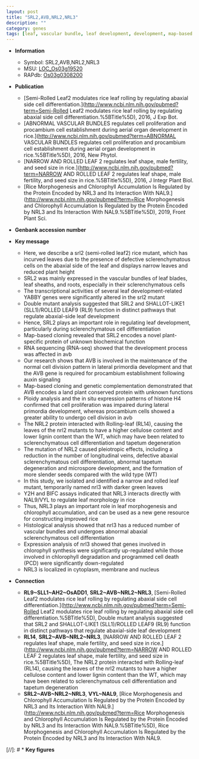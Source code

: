 ```yaml
---
layout: post
title: "SRL2,AVB,NRL2,NRL3"
description: ""
category: genes
tags: [leaf, vascular bundle, leaf development, development, map-based cloning, height, plant height, cell division, auxin, cell proliferation, cellulose, tapetum, microspore, lignin, cell death, nucleus]
---
```


* **Information**  
    + Symbol: SRL2,AVB,NRL2,NRL3  
    + MSU: [LOC_Os03g19520](http://rice.uga.edu/cgi-bin/ORF_infopage.cgi?orf=LOC_Os03g19520)  
    + RAPdb: [Os03g0308200](http://rapdb.dna.affrc.go.jp/viewer/gbrowse_details/irgsp1?name=Os03g0308200)  

* **Publication**  
    + [Semi-Rolled Leaf2 modulates rice leaf rolling by regulating abaxial side cell differentiation.](http://www.ncbi.nlm.nih.gov/pubmed?term=Semi-Rolled Leaf2 modulates rice leaf rolling by regulating abaxial side cell differentiation.%5BTitle%5D), 2016, J Exp Bot.
    + [ABNORMAL VASCULAR BUNDLES regulates cell proliferation and procambium cell establishment during aerial organ development in rice.](http://www.ncbi.nlm.nih.gov/pubmed?term=ABNORMAL VASCULAR BUNDLES regulates cell proliferation and procambium cell establishment during aerial organ development in rice.%5BTitle%5D), 2016, New Phytol.
    + [NARROW AND ROLLED LEAF 2 regulates leaf shape, male fertility, and seed size in rice.](http://www.ncbi.nlm.nih.gov/pubmed?term=NARROW AND ROLLED LEAF 2 regulates leaf shape, male fertility, and seed size in rice.%5BTitle%5D), 2016, J Integr Plant Biol.
    + [Rice Morphogenesis and Chlorophyll Accumulation Is Regulated by the Protein Encoded by NRL3 and Its Interaction With NAL9.](http://www.ncbi.nlm.nih.gov/pubmed?term=Rice Morphogenesis and Chlorophyll Accumulation Is Regulated by the Protein Encoded by NRL3 and Its Interaction With NAL9.%5BTitle%5D), 2019, Front Plant Sci.

* **Genbank accession number**  

* **Key message**  
    + Here, we describe a srl2 (semi-rolled leaf2) rice mutant, which has incurved leaves due to the presence of defective sclerenchymatous cells on the abaxial side of the leaf and displays narrow leaves and reduced plant height
    + SRL2 was mainly expressed in the vascular bundles of leaf blades, leaf sheaths, and roots, especially in their sclerenchymatous cells
    + The transcriptional activities of several leaf development-related YABBY genes were significantly altered in the srl2 mutant
    + Double mutant analysis suggested that SRL2 and SHALLOT-LIKE1 (SLL1)/ROLLED LEAF9 (RL9) function in distinct pathways that regulate abaxial-side leaf development
    + Hence, SRL2 plays an important role in regulating leaf development, particularly during sclerenchymatous cell differentiation
    + Map-based cloning revealed that SRL2 encodes a novel plant-specific protein of unknown biochemical function
    + RNA sequencing (RNA-seq) showed that the development process was affected in avb
    + Our research shows that AVB is involved in the maintenance of the normal cell division pattern in lateral primordia development and that the AVB gene is required for procambium establishment following auxin signaling
    + Map-based cloning and genetic complementation demonstrated that AVB encodes a land plant conserved protein with unknown functions
    + Ploidy analysis and the in situ expression patterns of histone H4 confirmed that cell proliferation was impaired during lateral primordia development, whereas procambium cells showed a greater ability to undergo cell division in avb
    + The NRL2 protein interacted with Rolling-leaf (RL14), causing the leaves of the nrl2 mutants to have a higher cellulose content and lower lignin content than the WT, which may have been related to sclerenchymatous cell differentiation and tapetum degeneration
    + The mutation of NRL2 caused pleiotropic effects, including a reduction in the number of longitudinal veins, defective abaxial sclerenchymatous cell differentiation, abnormal tapetum degeneration and microspore development, and the formation of more slender seeds compared with the wild type (WT)
    + In this study, we isolated and identified a narrow and rolled leaf mutant, temporarily named nrl3 with darker green leaves
    + Y2H and BIFC assays indicated that NRL3 interacts directly with NAL9/VYL to regulate leaf morphology in rice
    + Thus, NRL3 plays an important role in leaf morphogenesis and chlorophyll accumulation, and can be used as a new gene resource for constructing improved rice
    + Histological analysis showed that nrl3 has a reduced number of vascular bundles and undergoes abnormal abaxial sclerenchymatous cell differentiation
    + Expression analysis of nrl3 showed that genes involved in chlorophyll synthesis were significantly up-regulated while those involved in chlorophyll degradation and programmed cell death (PCD) were significantly down-regulated
    + NRL3 is localized in cytoplasm, membrane and nucleus

* **Connection**  
    + __RL9~SLL1~AH2~OsADD1__, __SRL2~AVB~NRL2~NRL3__, [Semi-Rolled Leaf2 modulates rice leaf rolling by regulating abaxial side cell differentiation.](http://www.ncbi.nlm.nih.gov/pubmed?term=Semi-Rolled Leaf2 modulates rice leaf rolling by regulating abaxial side cell differentiation.%5BTitle%5D), Double mutant analysis suggested that SRL2 and SHALLOT-LIKE1 (SLL1)/ROLLED LEAF9 (RL9) function in distinct pathways that regulate abaxial-side leaf development
    + __RL14__, __SRL2~AVB~NRL2~NRL3__, [NARROW AND ROLLED LEAF 2 regulates leaf shape, male fertility, and seed size in rice.](http://www.ncbi.nlm.nih.gov/pubmed?term=NARROW AND ROLLED LEAF 2 regulates leaf shape, male fertility, and seed size in rice.%5BTitle%5D), The NRL2 protein interacted with Rolling-leaf (RL14), causing the leaves of the nrl2 mutants to have a higher cellulose content and lower lignin content than the WT, which may have been related to sclerenchymatous cell differentiation and tapetum degeneration
    + __SRL2~AVB~NRL2~NRL3__, __VYL~NAL9__, [Rice Morphogenesis and Chlorophyll Accumulation Is Regulated by the Protein Encoded by NRL3 and Its Interaction With NAL9.](http://www.ncbi.nlm.nih.gov/pubmed?term=Rice Morphogenesis and Chlorophyll Accumulation Is Regulated by the Protein Encoded by NRL3 and Its Interaction With NAL9.%5BTitle%5D), Rice Morphogenesis and Chlorophyll Accumulation Is Regulated by the Protein Encoded by NRL3 and Its Interaction With NAL9.

[//]: # * **Key figures**  


